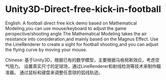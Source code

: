 # Unity3D-Direct-free-kick-in-football
English:
A football direct free kick demo based on Mathematical Modeling,you can use mouse/keyboard to adjust the game perspective/shooting angle
The Mathematical Modeling takes the air resistance into consideration,and mainly based on the Magnus Effect.
Use the LineRenderer to create a sight for football shooting,and you can adjust the flying curve by moving your mouse.

Chinese:
基于Unity3D，根据已有的数学模型，主要根据马格努斯效应，考虑空气阻力。
设置真实尺寸的足球场，通过LineRenderer和射线检测等技术来制作瞄准器。
通过鼠标和键盘来调整任意球的弧线轨迹。
